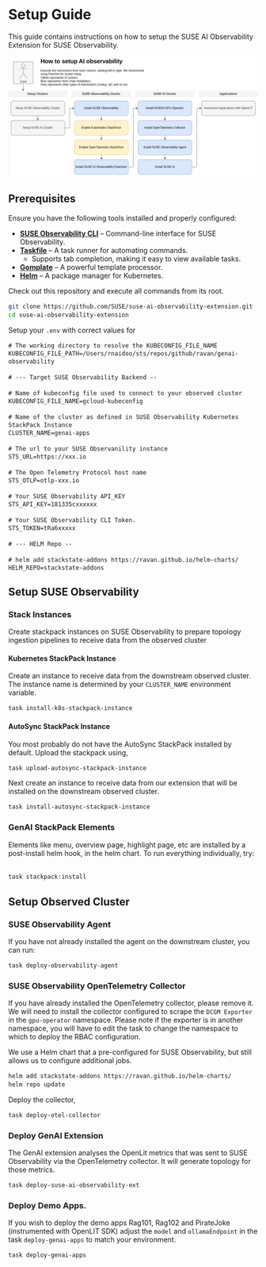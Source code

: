 # Setup Guide

This guide contains instructions on how to setup the SUSE AI Observability Extension for SUSE Observability.

![Deployment](./img/how-to-install.png)

## Prerequisites

Ensure you have the following tools installed and properly configured:

- **[SUSE Observability CLI](https://docs.stackstate.com/cli/cli-sts)** – Command-line interface for SUSE Observability.
- **[Taskfile](https://taskfile.dev/installation/)** – A task runner for automating commands.
    - Supports tab completion, making it easy to view available tasks.
- **[Gomplate](https://docs.gomplate.ca/installing/)** – A powerful template processor.
- **[Helm](https://helm.sh/docs/intro/install/)** – A package manager for Kubernetes.

Check out this repository and execute all commands from its root.

```bash
git clone https://github.com/SUSE/suse-ai-observability-extension.git
cd suse-ai-observability-extension
```

Setup your `.env` with correct values for

```
# The working directory to resolve the KUBECONFIG_FILE_NAME
KUBECONFIG_FILE_PATH=/Users/rnaidoo/sts/repos/github/ravan/genai-observability

# --- Target SUSE Observability Backend --

# Name of kubeconfig file used to connect to your observed cluster
KUBECONFIG_FILE_NAME=gcloud-kubeconfig

# Name of the cluster as defined in SUSE Observability Kubernetes StackPack Instance
CLUSTER_NAME=genai-apps

# The url to your SUSE Observanility instance
STS_URL=https://xxx.io

# The Open Telemetry Protocol host name
STS_OTLP=otlp-xxx.io

# Your SUSE Observability API_KEY
STS_API_KEY=181335cxxxxxx

# Your SUSE Observability CLI Token.
STS_TOKEN=tRa6xxxxx

# --- HELM Repo --

# helm add stackstate-addons https://ravan.github.io/helm-charts/
HELM_REPO=stackstate-addons
```

## Setup SUSE Observability

### Stack Instances

Create stackpack instances on SUSE Observability to prepare topology ingestion pipelines to receive data from the observed cluster

#### Kubernetes StackPack Instance

Create an instance to receive data from the downstream observed cluster. The instance name is determined by your
`CLUSTER_NAME` environment variable.

```bash
task install-k8s-stackpack-instance
```

#### AutoSync StackPack Instance

You most probably do not have the AutoSync StackPack installed by default.
Upload the stackpack using,

```bash
task upload-autosync-stackpack-instance
```

Next create an instance to receive data from our extension that will be installed on the downstream observed cluster.

```bash
task install-autosync-stackpack-instance
```

### GenAI StackPack Elements

Elements like menu, overview page, highlight page, etc are installed by a post-install helm hook, in the helm chart.
To run everything individually, try:

```bash

task stackpack:install
```


## Setup Observed Cluster

### SUSE Observability Agent

If you have not already installed the agent on the downstream cluster, you can run:

```bash
task deploy-observability-agent
```

### SUSE Observability OpenTelemetry Collector

If you have already installed the OpenTelemetry collector, please remove it.
We will need to install the collector configured to scrape the `DCGM Exporter` in
the `gpu-operator` namespace. Please note if the exporter is in another namespace, 
you will have to edit the task to change the namespace to which to deploy the RBAC configuration.

We use a Helm chart that a pre-configured for SUSE Observability, but still allows us
to configure additional jobs.

```bash
helm add stackstate-addons https://ravan.github.io/helm-charts/
helm repo update
```

Deploy the collector, 
```bash
task deploy-otel-collector
```

### Deploy GenAI Extension

The GenAI extension analyses the OpenLit metrics that was sent to SUSE Observability via the OpenTelemetry collector.
It will generate topology for those metrics.

```bash
task deploy-suse-ai-observability-ext
```

### Deploy Demo Apps.

If you wish to deploy the demo apps Rag101, Rag102 and PirateJoke (instrumented with OpenLIT SDK) adjust the `model` and `ollamaEndpoint` in the task `deploy-genai-apps` to match your environment.

```bash
task deploy-genai-apps
```
